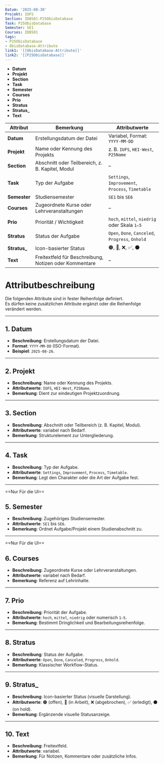 ```yaml
---
Datum: '2025-08-30'
Projekt: IUFS
Section: IDBS01-P25ObisDatabase
Task: P25ObisDatabase
Semester: SE1
Courses: IDBS01
tags:
- P25ObisDatabase
- ObisDatabase-Attribute
link1: '[[ObisDatabase-Attribute]]'
link2: '[[P25ObisDatabase]]'
---
```


* **Datum**
* **Projekt**
* **Section**
* **Task**
* **Semester**
* **Courses**
* **Prio**
* **Stratus**
* **Stratus_**
* **Text**

| Attribut   | Bemerkung | Attributwerte |
|------------|-----------|---------------|
| **Datum**  | Erstellungsdatum der Datei | Variabel, Format: `YYYY-MM-DD` |
| **Projekt** | Name oder Kennung des Projekts | z. B. `IUFS`, `HEI-West`, `P25Name` |
| **Section** | Abschnitt oder Teilbereich, z. B. Kapitel, Modul | – |
| **Task** | Typ der Aufgabe | `Settings`, `Improvement`, `Process`, `Timetable` |
| **Semester** | Studiensemester | `SE1` bis `SE6` |
| **Courses** | Zugeordnete Kurse oder Lehrveranstaltungen | – |
| **Prio** | Priorität / Wichtigkeit | `hoch`, `mittel`, `niedrig` oder Skala `1–5` |
| **Stratus** | Status der Aufgabe | `Open`, `Done`, `Canceled`, `Progress`, `Onhold` |
| **Stratus_** | Icon-basierter Status | 🟠, 🔵, ❌, ✅, ⚫ |
| **Text** | Freitextfeld für Beschreibung, Notizen oder Kommentare | – |
# Attributbeschreibung

Die folgenden Attribute sind in fester Reihenfolge definiert.  
Es dürfen keine zusätzlichen Attribute ergänzt oder die Reihenfolge verändert werden.

---

## 1. Datum
- **Beschreibung**: Erstellungsdatum der Datei.  
- **Format**: `YYYY-MM-DD` (ISO-Format).  
- **Beispiel**: `2025-08-26`.

---

## 2. Projekt
- **Beschreibung**: Name oder Kennung des Projekts.  
- **Attributwerte**: `IUFS`, `HEI-West`, `P25Name`.  
- **Bemerkung**: Dient zur eindeutigen Projektzuordnung.

---

## 3. Section
- **Beschreibung**: Abschnitt oder Teilbereich (z. B. Kapitel, Modul).  
- **Attributwerte**: variabel nach Bedarf.  
- **Bemerkung**: Strukturelement zur Untergliederung.

---

## 4. Task
- **Beschreibung**: Typ der Aufgabe.  
- **Attributwerte**: `Settings`, `Improvement`, `Process`, `Timetable`.  
- **Bemerkung**: Legt den Charakter oder die Art der Aufgabe fest.

---
==Nur Für die UI==
## 5. Semester
- **Beschreibung**: Zugehöriges Studiensemester.  
- **Attributwerte**: `SE1` bis `SE6`.  
- **Bemerkung**: Ordnet Aufgabe/Projekt einem Studienabschnitt zu.

---
==Nur Für die UI==
## 6. Courses
- **Beschreibung**: Zugeordnete Kurse oder Lehrveranstaltungen.  
- **Attributwerte**: variabel nach Bedarf.  
- **Bemerkung**: Referenz auf Lehrinhalte.

---

## 7. Prio
- **Beschreibung**: Priorität der Aufgabe.  
- **Attributwerte**: `hoch`, `mittel`, `niedrig` oder numerisch `1–5`.  
- **Bemerkung**: Bestimmt Dringlichkeit und Bearbeitungsreihenfolge.

---

## 8. Stratus
- **Beschreibung**: Status der Aufgabe.  
- **Attributwerte**: `Open`, `Done`, `Canceled`, `Progress`, `Onhold`.  
- **Bemerkung**: Klassischer Workflow-Status.

---

## 9. Stratus_
- **Beschreibung**: Icon-basierter Status (visuelle Darstellung).  
- **Attributwerte**: 🟠 (offen), 🔵 (in Arbeit), ❌ (abgebrochen), ✅ (erledigt), ⚫ (on hold).  
- **Bemerkung**: Ergänzende visuelle Statusanzeige.

---

## 10. Text
- **Beschreibung**: Freitextfeld.  
- **Attributwerte**: variabel.  
- **Bemerkung**: Für Notizen, Kommentare oder zusätzliche Infos.
